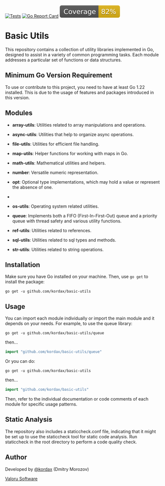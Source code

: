 [![Tests](https://github.com/kordax/basic-utils/actions/workflows/Tests.yml/badge.svg?branch=main)](https://github.com/kordax/basic-utils/actions/workflows/Tests.yml)
[![Go Report Card](https://goreportcard.com/badge/github.com/kordax/basic-utils)](https://goreportcard.com/report/github.com/kordax/basic-utils)
[![Coverage](https://raw.githubusercontent.com/kordax/basic-utils/badges/.badges/main/coverage.svg)](https://github.com/kordax/basic-utils/tree/badges)

# Basic Utils

This repository contains a collection of utility libraries implemented in Go, designed to assist in a variety of common
programming tasks. Each module addresses a particular set of functions or data structures.

## Minimum Go Version Requirement

To use or contribute to this project, you need to have at least Go 1.22 installed.
This is due to the usage of features and packages introduced in this version.

## Modules

- **array-utils**: Utilities related to array manipulations and operations.

- **async-utils**: Utilities that help to organize async operations.

- **file-utils**: Utilities for efficient file handling.

- **map-utils**: Helper functions for working with maps in Go.

- **math-utils**: Mathematical utilities and helpers.

- **number**: Versatile numeric representation.

- **opt**: Optional type implementations, which may hold a value or represent the absence of one.
- 
- **os-utils**: Operating system related utilities.

- **queue**: Implements both a FIFO (First-In-First-Out) queue and a priority queue with thread safety and various
  utility functions.

- **ref-utils**: Utilities related to references.

- **sql-utils**: Utilities related to sql types and methods.

- **str-utils**: Utilities related to string operations.

## Installation

Make sure you have Go installed on your machine. Then, use `go get` to install the package:

```shell
go get -u github.com/kordax/basic-utils
```

## Usage

You can import each module individually or import the main module and it depends on your needs. For example, to use the
queue library:

```shell
go get -u github.com/kordax/basic-utils/queue
```

then...

```go
import "github.com/kordax/basic-utils/queue"
```

Or you can do:

```shell
go get -u github.com/kordax/basic-utils
```

then...

```go
import "github.com/kordax/basic-utils"
```

Then, refer to the individual documentation or code comments of each module for specific usage patterns.

## Static Analysis

The repository also includes a staticcheck.conf file, indicating that it might be set up to use the staticcheck tool for
static code analysis. Run staticcheck in the root directory to perform a code quality check.

## Author

Developed by [@kordax](mailto:dmorozov@valoru-software.com) (Dmitry Morozov)

[Valoru Software](https://valoru-software.com)
